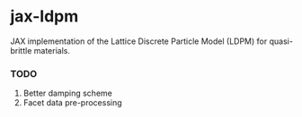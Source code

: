 # jax-ldpm

JAX implementation of the Lattice Discrete Particle Model (LDPM) for quasi-brittle materials.

### TODO

1. Better damping scheme
2. Facet data pre-processing
